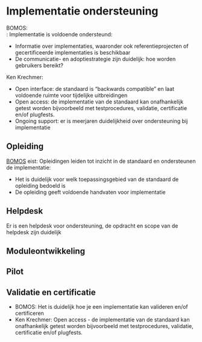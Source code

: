 # Implementatie ondersteuning

<aside class="note" title="Eisen">
BOMOS:<br>:
Implementatie is voldoende ondersteund:
<ul><li>Informatie over implementaties, waaronder ook referentieprojecten of gecertificeerde implementaties is beschikbaar </li>
<li>De communicatie- en adoptiestrategie zijn duidelijk: hoe worden gebruikers bereikt?</li></ul>
Ken Krechmer:
<ul><li>Open interface: de standaard is “backwards compatible” en laat voldoende ruimte voor tijdelijke uitbreidingen</li>
<li>Open access: de implementatie van de standaard kan onafhankelijk getest worden bijvoorbeeld met  testprocedures, validatie, certificatie en/of plugfests.</li>
<li>Ongoing support: er is meerjaren duidelijkheid over ondersteuning bij implementatie</li></ul> 
</aside>


## Opleiding

<aside class="note" title="BOMOS">
<a href="https://www.forumstandaardisatie.nl/sites/bfs/files/proceedings/FS22-10-04%204b%20BOMOS.pdf">BOMOS</a> eist: Opleidingen leiden tot inzicht in de standaard en ondersteunen de implementatie:
<ul><li>Het is duidelijk voor welk toepassingsgebied van de standaard de opleiding bedoeld is</li>
<li>De opleiding geeft voldoende handvaten voor implementatie</li></ul>
</aside>


## Helpdesk 

<aside class="note" title="BOMOS">
Er is een helpdesk voor ondersteuning, de opdracht en scope van de helpdesk zijn duidelijk
</aside>


## Moduleontwikkeling



## Pilot




## Validatie en certificatie

<aside class="note" title="Eisen">
<ul><li>BOMOS: Het is duidelijk hoe je een implementatie kan valideren en/of certificeren</li>
<li>Ken Krechmer: Open access - de implementatie van de standaard kan onafhankelijk getest worden bijvoorbeeld met  testprocedures, validatie, certificatie en/of plugfests.</li></ul>
</aside>